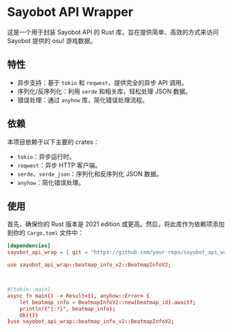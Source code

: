 # Sayobot API Wrapper

这是一个用于封装 Sayobot API 的 Rust 库，旨在提供简单、高效的方式来访问 Sayobot 提供的 osu! 游戏数据。

## 特性

- 异步支持：基于 `tokio` 和 `reqwest`，提供完全的异步 API 调用。
- 序列化/反序列化：利用 `serde` 和相关库，轻松处理 JSON 数据。
- 错误处理：通过 `anyhow` 库，简化错误处理流程。

## 依赖

本项目依赖于以下主要的 crates：

- `tokio`：异步运行时。
- `reqwest`：异步 HTTP 客户端。
- `serde`、`serde_json`：序列化和反序列化 JSON 数据。
- `anyhow`：简化错误处理。

## 使用 

首先，确保你的 Rust 版本是 2021 edition 或更高。然后，将此库作为依赖项添加到你的 `Cargo.toml` 文件中：

```toml
[dependencies]
sayobot_api_wrap = { git = "https://github.com/your-repo/sayobot_api_wrap.git", branch = "main" }

use sayobot_api_wrap::beatmap_info_v2::BeatmapInfoV2;



#[tokio::main]
async fn main() -> Result<(), anyhow::Error> {
    let beatmap_info = BeatmapInfoV2::new(beatmap_id).await?;
    println!("{:?}", beatmap_info);
    Ok(())
}use sayobot_api_wrap::beatmap_info_v2::BeatmapInfoV2;
